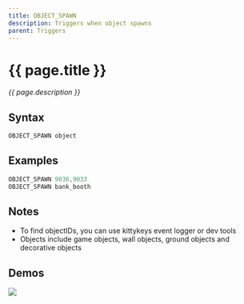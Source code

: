 ```yaml
---
title: OBJECT_SPAWN
description: Triggers when object spawns
parent: Triggers
---
```


# {{ page.title }}

_{{ page.description }}_

## Syntax

```java
OBJECT_SPAWN object 
```

## Examples

```java
OBJECT_SPAWN 9036,9033
OBJECT_SPAWN bank_booth
```

## Notes

- To find objectIDs, you can use kittykeys event logger or dev tools
- Objects include game objects, wall objects, ground objects and decorative objects

## Demos

![](https://i.imgur.com/OsoPSKK.gif)

